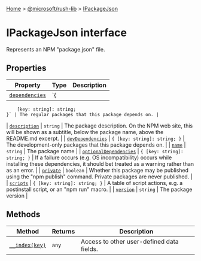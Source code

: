 [Home](./index) &gt; [@microsoft/rush-lib](./rush-lib.md) &gt; [IPackageJson](./rush-lib.ipackagejson.md)

# IPackageJson interface

Represents an NPM "package.json" file.

## Properties

|  Property | Type | Description |
|  --- | --- | --- |
|  [`dependencies`](./rush-lib.ipackagejson.dependencies.md) | `{
        [key: string]: string;
    }` | The regular packages that this package depends on. |
|  [`description`](./rush-lib.ipackagejson.description.md) | `string` | The package description. On the NPM web site, this will be shown as a subtitle, below the package name, above the README.md excerpt. |
|  [`devDependencies`](./rush-lib.ipackagejson.devdependencies.md) | `{
        [key: string]: string;
    }` | The development-only packages that this package depends on. |
|  [`name`](./rush-lib.ipackagejson.name.md) | `string` | The package name |
|  [`optionalDependencies`](./rush-lib.ipackagejson.optionaldependencies.md) | `{
        [key: string]: string;
    }` | If a failure occurs (e.g. OS incompatibility) occurs while installing these dependencies, it should bet treated as a warning rather than as an error. |
|  [`private`](./rush-lib.ipackagejson.private.md) | `boolean` | Whether this package may be published using the "npm publish" command. Private packages are never published. |
|  [`scripts`](./rush-lib.ipackagejson.scripts.md) | `{
        [key: string]: string;
    }` | A table of script actions, e.g. a postinstall script, or an "npm run" macro. |
|  [`version`](./rush-lib.ipackagejson.version.md) | `string` | The package version |

## Methods

|  Method | Returns | Description |
|  --- | --- | --- |
|  [`__index(key)`](./rush-lib.ipackagejson.__index.md) | `any` | Access to other user-defined data fields. |

